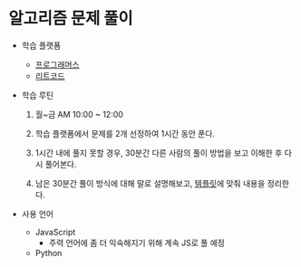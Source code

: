 # 알고리즘 문제 풀이

- 학습 플랫폼

  - [프로그래머스](https://programmers.co.kr/)
  - [리트코드](https://leetcode.com/)

- 학습 루틴

  1. 월~금 AM 10:00 ~ 12:00

  2. 학습 플랫폼에서 문제를 2개 선정하여 1시간 동안 푼다.

  3. 1시간 내에 풀지 못할 경우, 30분간 다른 사람의 풀이 방법을 보고 이해한 후 다시 풀어본다.

  4. 남은 30분간 풀이 방식에 대해 말로 설명해보고, [템플릿](https://github.com/dawwson/algorithm/blob/main/template.md)에 맞춰 내용을 정리한다.

- 사용 언어
  - JavaScript
    - 주력 언어에 좀 더 익숙해지기 위해 계속 JS로 풀 예정
  - Python
